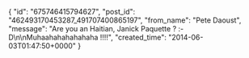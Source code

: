  {
   "id": "675746415794627",
   "post_id": "462493170453287_491707400865197",
   "from_name": "Pete Daoust",
   "message": "Are you an Haitian, Janick Paquette ? :-D\n\nMuhaahahahahahaha !!!!",
   "created_time": "2014-06-03T01:47:50+0000"
 }
